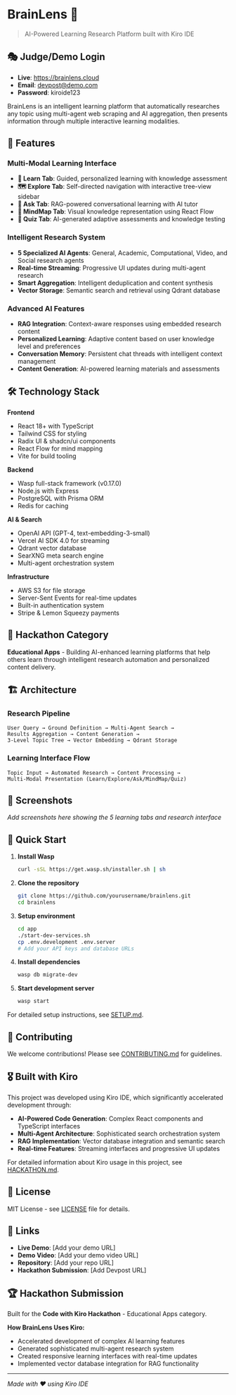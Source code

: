 # BrainLens 🧠

> AI-Powered Learning Research Platform built with Kiro IDE

## 🎭 Judge/Demo Login

- **Live**: https://brainlens.cloud
- **Email**: devpost@demo.com
- **Password**: kiroide123


BrainLens is an intelligent learning platform that automatically researches any topic using multi-agent web scraping and AI aggregation, then presents information through multiple interactive learning modalities.

## 🚀 Features

### Multi-Modal Learning Interface
- **🎯 Learn Tab**: Guided, personalized learning with knowledge assessment
- **🗺️ Explore Tab**: Self-directed navigation with interactive tree-view sidebar
- **💬 Ask Tab**: RAG-powered conversational learning with AI tutor
- **🧠 MindMap Tab**: Visual knowledge representation using React Flow
- **📝 Quiz Tab**: AI-generated adaptive assessments and knowledge testing

### Intelligent Research System
- **5 Specialized AI Agents**: General, Academic, Computational, Video, and Social research agents
- **Real-time Streaming**: Progressive UI updates during multi-agent research
- **Smart Aggregation**: Intelligent deduplication and content synthesis
- **Vector Storage**: Semantic search and retrieval using Qdrant database

### Advanced AI Features
- **RAG Integration**: Context-aware responses using embedded research content
- **Personalized Learning**: Adaptive content based on user knowledge level and preferences
- **Conversation Memory**: Persistent chat threads with intelligent context management
- **Content Generation**: AI-powered learning materials and assessments

## 🛠️ Technology Stack

**Frontend**
- React 18+ with TypeScript
- Tailwind CSS for styling
- Radix UI & shadcn/ui components
- React Flow for mind mapping
- Vite for build tooling

**Backend**
- Wasp full-stack framework (v0.17.0)
- Node.js with Express
- PostgreSQL with Prisma ORM
- Redis for caching

**AI & Search**
- OpenAI API (GPT-4, text-embedding-3-small)
- Vercel AI SDK 4.0 for streaming
- Qdrant vector database
- SearXNG meta search engine
- Multi-agent orchestration system

**Infrastructure**
- AWS S3 for file storage
- Server-Sent Events for real-time updates
- Built-in authentication system
- Stripe & Lemon Squeezy payments

## 🎯 Hackathon Category

**Educational Apps** - Building AI-enhanced learning platforms that help others learn through intelligent research automation and personalized content delivery.

## 🏗️ Architecture

### Research Pipeline
```
User Query → Ground Definition → Multi-Agent Search → 
Results Aggregation → Content Generation → 
3-Level Topic Tree → Vector Embedding → Qdrant Storage
```

### Learning Interface Flow
```
Topic Input → Automated Research → Content Processing → 
Multi-Modal Presentation (Learn/Explore/Ask/MindMap/Quiz)
```

## 📸 Screenshots

*Add screenshots here showing the 5 learning tabs and research interface*

## 🚀 Quick Start

1. **Install Wasp**
   ```bash
   curl -sSL https://get.wasp.sh/installer.sh | sh
   ```

2. **Clone the repository**
   ```bash
   git clone https://github.com/yourusername/brainlens.git
   cd brainlens
   ```

3. **Setup environment**
   ```bash
   cd app
   ./start-dev-services.sh
   cp .env.development .env.server
   # Add your API keys and database URLs
   ```

3. **Install dependencies**
   ```bash
   wasp db migrate-dev
   ```

4. **Start development server**
   ```bash
   wasp start
   ```

For detailed setup instructions, see [SETUP.md](SETUP.md).

## 🤝 Contributing

We welcome contributions! Please see [CONTRIBUTING.md](CONTRIBUTING.md) for guidelines.

## 🎖️ Built with Kiro

This project was developed using Kiro IDE, which significantly accelerated development through:

- **AI-Powered Code Generation**: Complex React components and TypeScript interfaces
- **Multi-Agent Architecture**: Sophisticated search orchestration system
- **RAG Implementation**: Vector database integration and semantic search
- **Real-time Features**: Streaming interfaces and progressive UI updates

For detailed information about Kiro usage in this project, see [HACKATHON.md](HACKATHON.md).

## 📄 License

MIT License - see [LICENSE](LICENSE) file for details.

## 🔗 Links

- **Live Demo**: [Add your demo URL]
- **Demo Video**: [Add your demo video URL]
- **Repository**: [Add your repo URL]
- **Hackathon Submission**: [Add Devpost URL]

## 🏆 Hackathon Submission

Built for the **Code with Kiro Hackathon** - Educational Apps category.

**How BrainLens Uses Kiro:**
- Accelerated development of complex AI learning features
- Generated sophisticated multi-agent research system
- Created responsive learning interfaces with real-time updates
- Implemented vector database integration for RAG functionality

---

*Made with ❤️ using Kiro IDE*